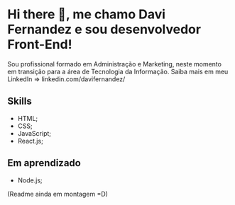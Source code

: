 # Hi there 👋, me chamo Davi Fernandez e sou desenvolvedor Front-End!
Sou profissional formado em Administração e Marketing, neste momento em transição para a área de Tecnologia da Informação.
Saiba mais em meu LinkedIn => linkedin.com/davifernandez/

## Skills
- HTML;
- CSS;
- JavaScript;
- React.js;

## Em aprendizado
- Node.js;

(Readme ainda em montagem =D)

<!--
**davif13/davif13** is a ✨ _special_ ✨ repository because its `README.md` (this file) appears on your GitHub profile.

Here are some ideas to get you started:

- 🔭 I’m currently working on ...
- 🌱 I’m currently learning ...
- 👯 I’m looking to collaborate on ...
- 🤔 I’m looking for help with ...
- 💬 Ask me about ...
- 📫 How to reach me: ...
- 😄 Pronouns: ...
- ⚡ Fun fact: ...
-->
